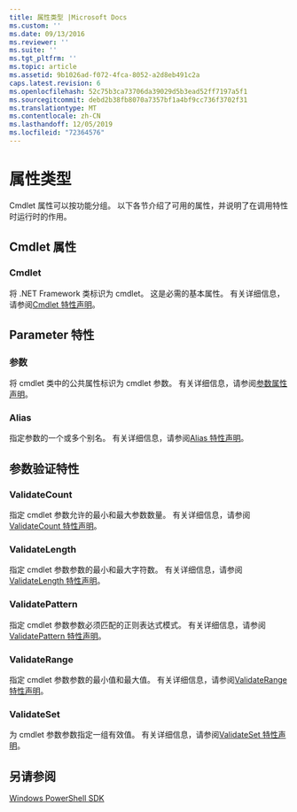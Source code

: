 ```yaml
---
title: 属性类型 |Microsoft Docs
ms.custom: ''
ms.date: 09/13/2016
ms.reviewer: ''
ms.suite: ''
ms.tgt_pltfrm: ''
ms.topic: article
ms.assetid: 9b1026ad-f072-4fca-8052-a2d8eb491c2a
caps.latest.revision: 6
ms.openlocfilehash: 52c75b3ca73706da39029d5b3ead52ff7197a5f1
ms.sourcegitcommit: debd2b38fb8070a7357bf1a4bf9cc736f3702f31
ms.translationtype: MT
ms.contentlocale: zh-CN
ms.lasthandoff: 12/05/2019
ms.locfileid: "72364576"
---
```

# <a name="attribute-types"></a>属性类型

Cmdlet 属性可以按功能分组。
以下各节介绍了可用的属性，并说明了在调用特性时运行时的作用。

## <a name="cmdlet-attributes"></a>Cmdlet 属性

### <a name="cmdlet"></a>Cmdlet

将 .NET Framework 类标识为 cmdlet。
这是必需的基本属性。
有关详细信息，请参阅[Cmdlet 特性声明](./cmdlet-attribute-declaration.md)。

## <a name="parameter-attributes"></a>Parameter 特性

### <a name="parameter"></a>参数

将 cmdlet 类中的公共属性标识为 cmdlet 参数。
有关详细信息，请参阅[参数属性声明](./parameter-attribute-declaration.md)。

### <a name="alias"></a>Alias

指定参数的一个或多个别名。
有关详细信息，请参阅[Alias 特性声明](./alias-attribute-declaration.md)。

## <a name="argument-validation-attributes"></a>参数验证特性

### <a name="validatecount"></a>ValidateCount

指定 cmdlet 参数允许的最小和最大参数数量。
有关详细信息，请参阅[ValidateCount 特性声明](./validatecount-attribute-declaration.md)。

### <a name="validatelength"></a>ValidateLength

指定 cmdlet 参数参数的最小和最大字符数。
有关详细信息，请参阅[ValidateLength 特性声明](./validatelength-attribute-declaration.md)。

### <a name="validatepattern"></a>ValidatePattern

指定 cmdlet 参数参数必须匹配的正则表达式模式。
有关详细信息，请参阅[ValidatePattern 特性声明](./validatepattern-attribute-declaration.md)。

### <a name="validaterange"></a>ValidateRange

指定 cmdlet 参数参数的最小值和最大值。
有关详细信息，请参阅[ValidateRange 特性声明](./validaterange-attribute-declaration.md)。

### <a name="validateset"></a>ValidateSet

为 cmdlet 参数参数指定一组有效值。
有关详细信息，请参阅[ValidateSet 特性声明](./validateset-attribute-declaration.md)。

## <a name="see-also"></a>另请参阅

[Windows PowerShell SDK](../windows-powershell-reference.md)
